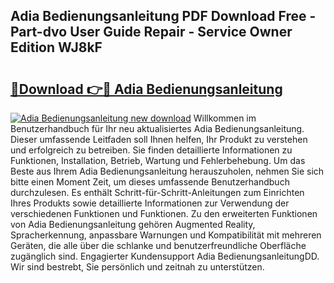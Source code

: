 ## Adia Bedienungsanleitung PDF Download Free - Part-dvo User Guide Repair - Service Owner Edition WJ8kF

# <h2><a href="http://df53acb.blite.top/?on=Adia+Bedienungsanleitung">🔗Download 👉🔴 Adia Bedienungsanleitung</a></h2>

[![Adia Bedienungsanleitung new download](https://i.imgur.com/lujVjoI.png)](http://df53acb.blite.top/?on=Adia+Bedienungsanleitung)
Willkommen im Benutzerhandbuch für Ihr neu aktualisiertes Adia Bedienungsanleitung. Dieser umfassende Leitfaden soll Ihnen helfen, Ihr Produkt zu verstehen und erfolgreich zu betreiben. Sie finden detaillierte Informationen zu Funktionen, Installation, Betrieb, Wartung und Fehlerbehebung. Um das Beste aus Ihrem Adia Bedienungsanleitung herauszuholen, nehmen Sie sich bitte einen Moment Zeit, um dieses umfassende Benutzerhandbuch durchzulesen. Es enthält Schritt-für-Schritt-Anleitungen zum Einrichten Ihres Produkts sowie detaillierte Informationen zur Verwendung der verschiedenen Funktionen und Funktionen. Zu den erweiterten Funktionen von Adia Bedienungsanleitung gehören Augmented Reality, Spracherkennung, anpassbare Warnungen und Kompatibilität mit mehreren Geräten, die alle über die schlanke und benutzerfreundliche Oberfläche zugänglich sind. Engagierter Kundensupport Adia BedienungsanleitungDD. Wir sind bestrebt, Sie persönlich und zeitnah zu unterstützen.
